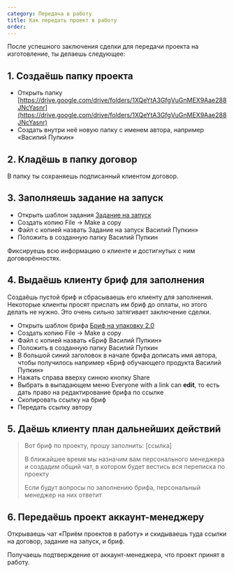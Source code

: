 ```yaml
---
category: Передача в работу
title: Как передать проект в работу
order: 
--- 
```


После успешного заключения сделки для передачи проекта на изготовление, ты делаешь следующее:

## 1. Создаёшь папку проекта

* Открыть папку [https://drive.google.com/drive/folders/1XQeYtA3GfgVuGnMEX9Aae288JNcYasnr](https://drive.google.com/drive/folders/1XQeYtA3GfgVuGnMEX9Aae288JNcYasnr) 
* Создать внутри неё новую папку с именем автора, например «Василий Пупкин»

## 2. Кладёшь в папку договор

В папку ты сохраняешь подписанный клиентом договор.

## 3. Заполняешь задание на запуск

* Открыть шаблон задания [Задание на запуск](https://docs.google.com/document/d/1xvmnRiX_67bK-t79YIQTXhy7BBT71zNXF_cfPXYLjh4/edit?usp=sharing)
* Создать копию File → Make a copy
* Файл с копией назвать Задание на запуск Василий Пупкин»
* Положить в созданную папку Василий Пупкин

Фиксируешь всю информацию о клиенте и достигнутых с ним договорённостях.

## 4. Выдаёшь клиенту бриф для заполнения

Создаёшь пустой бриф и сбрасываешь его клиенту для заполнения. Некоторые клиенты просят прислать им бриф до оплаты, но этого делать не нужно. Это очень сильно затягивает заключение сделки.

* Открыть шаблон брифа [Бриф на упаковку 2.0](https://docs.google.com/document/d/1liJoOvBfKrli4JKtnndCrDnZ1l6nqwAep3y8C2Bd_lU/edit)
* Создать копию File → Make a copy
* Файл с копией назвать «Бриф Василий Пупкин»
* Положить в созданную папку Василий Пупкин
* В большой синий заголовок в начале брифа дописать имя автора, чтобы получилось например «Бриф обучающего продукта Василий Пупкин»
* Нажать справа вверху синюю кнопку Share
* Выбрать в выпадающем меню Everyone with a link can **edit**, то есть дать право на редактирование брифа по ссылке
* Скопировать ссылку на бриф
* Передать ссылку автору

## 5. Даёшь клиенту план дальнейших действий

> Вот бриф по проекту, прошу заполнить: [ссылка]
>
> В ближайшее время мы назначим вам персонального менеджера и создадим общий чат, в котором будет вестись вся переписка по проекту
> 
> Если будут вопросы по заполнению брифа, персональный менеджер на них ответит

## 6. Передаёшь проект аккаунт-менеджеру

Открываешь чат «Приём проектов в работу» и скидываешь туда ссылки на договор, задание на запуск, и бриф.

Получаешь подтверждение от аккаунт-менеджера, что проект принят в работу.
